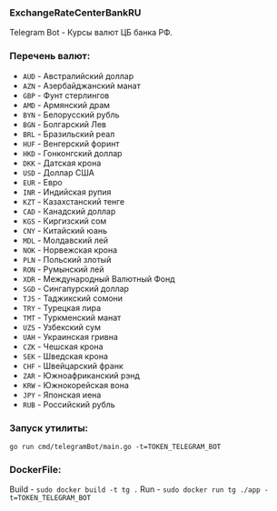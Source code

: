 ### ExchangeRateCenterBankRU
Telegram Bot - Курсы валют ЦБ банка РФ.

### Перечень валют:
- `AUD` - Австралийский доллар
- `AZN` - Азербайджанский манат
- `GBP` - Фунт стерлингов
- `AMD` - Армянский драм
- `BYN` - Белорусский рубль
- `BGN` - Болгарский Лев
- `BRL` - Бразильский реал
- `HUF` - Венгерский форинт
- `HKD` - Гонконгский доллар
- `DKK` - Датская крона
- `USD` - Доллар США
- `EUR` - Евро
- `INR` - Индийская рупия
- `KZT` - Казахстанский тенге
- `CAD` - Канадский доллар
- `KGS` - Киргизский сом
- `CNY` - Китайский юань
- `MDL` - Молдавский лей
- `NOK` - Норвежская крона
- `PLN` - Польский злотый
- `RON` - Румынский лей
- `XDR` - Международный Валютный Фонд
- `SGD` - Сингапурский доллар
- `TJS` - Таджикский сомони
- `TRY` - Турецкая лира
- `TMT` - Туркменский манат
- `UZS` - Узбекский сум
- `UAH` - Украинская гривна
- `CZK` - Чешская крона
- `SEK` - Шведская крона
- `CHF` - Швейцарский франк
- `ZAR` - Южноафриканский рэнд
- `KRW` - Южнокорейская вона
- `JPY` - Японская иена
- `RUB` - Российский рубль

### Запуск утилиты:
`go run cmd/telegramBot/main.go -t=TOKEN_TELEGRAM_BOT`

### DockerFile:
Build - `sudo docker build -t tg .`
Run - `sudo docker run tg ./app -t=TOKEN_TELEGRAM_BOT`


